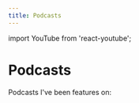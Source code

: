 ```yaml
---
title: Podcasts
---
```


import YouTube from 'react-youtube';

# Podcasts

Podcasts I've been features on: